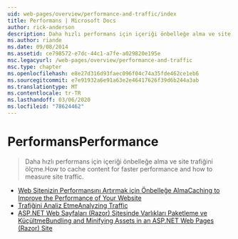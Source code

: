 ```yaml
---
uid: web-pages/overview/performance-and-traffic/index
title: Performans | Microsoft Docs
author: rick-anderson
description: Daha hızlı performans için içeriği önbelleğe alma ve site trafiğini ölçme.
ms.author: riande
ms.date: 09/08/2014
ms.assetid: ce798572-e7dc-44c1-a7fe-a029820e195e
msc.legacyurl: /web-pages/overview/performance-and-traffic
msc.type: chapter
ms.openlocfilehash: e8e27d316d93faec096f04c74a35fde462ce1eb6
ms.sourcegitcommit: e7e91932a6e91a63e2e46417626f39d6b244a3ab
ms.translationtype: MT
ms.contentlocale: tr-TR
ms.lasthandoff: 03/06/2020
ms.locfileid: "78624462"
---
```

# <a name="performance"></a><span data-ttu-id="e3082-103">Performans</span><span class="sxs-lookup"><span data-stu-id="e3082-103">Performance</span></span>

> <span data-ttu-id="e3082-104">Daha hızlı performans için içeriği önbelleğe alma ve site trafiğini ölçme.</span><span class="sxs-lookup"><span data-stu-id="e3082-104">How to cache content for faster performance and how to measure site traffic.</span></span>

- [<span data-ttu-id="e3082-105">Web Sitenizin Performansını Artırmak için Önbelleğe Alma</span><span class="sxs-lookup"><span data-stu-id="e3082-105">Caching to Improve the Performance of Your Website</span></span>](15-caching-to-improve-the-performance-of-your-website.md)
- [<span data-ttu-id="e3082-106">Trafiğini Analiz Etme</span><span class="sxs-lookup"><span data-stu-id="e3082-106">Analyzing Traffic</span></span>](14-analyzing-traffic.md)
- [<span data-ttu-id="e3082-107">ASP.NET Web Sayfaları (Razor) Sitesinde Varlıkları Paketleme ve Küçültme</span><span class="sxs-lookup"><span data-stu-id="e3082-107">Bundling and Minifying Assets in an ASP.NET Web Pages (Razor) Site</span></span>](bundling-and-minifying-assets-in-an-aspnet-web-pages-razor-site.md)
